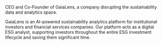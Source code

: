 CEO and Co-Founder of GaiaLens, a company disrupting the sustainability data and analytics space. 

GaiaLens is an AI-powered sustainability analytics platform for institutional investors and financial services companies. Our platform acts as a digital ESG analyst, supporting investors throughout the entire ESG investment lifecycle and saving them significant time.

<!---
G-T-D-16/G-T-D-16 is a ✨ special ✨ repository because its `README.md` (this file) appears on your GitHub profile.
You can click the Preview link to take a look at your changes.
--->
